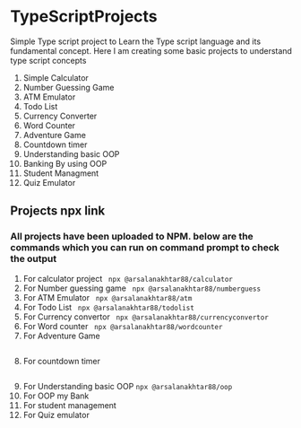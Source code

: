 # TypeScriptProjects
Simple Type script project to Learn the Type script language and its fundamental concept.
Here I am creating some basic projects to understand type script concepts
1. Simple Calculator 
2. Number Guessing Game
3. ATM Emulator
4. Todo List
5. Currency Converter
6. Word Counter
7. Adventure Game
8. Countdown timer
9. Understanding basic OOP
10. Banking By using OOP
11. Student Managment
12. Quiz Emulator

## Projects npx link
### All projects have been uploaded to NPM. below are the commands which you can run on command prompt to check the output
1. For calculator project
     ``` npx @arsalanakhtar88/calculator```
2. For Number guessing game
     ``` npx @arsalanakhtar88/numberguess```
3. For ATM Emulator
     ``` npx @arsalanakhtar88/atm```
4. For Todo List
     ``` npx @arsalanakhtar88/todolist```
5. For Currency convertor
     ``` npx @arsalanakhtar88/currencyconvertor```
6. For Word counter
     ``` npx @arsalanakhtar88/wordcounter```
7. For Adventure Game
     ``` npx @arsalanakhtar88/adventuregame
8. For countdown timer
     ``` npx @arsalanakhtar88/countdowntimer
9. For Understanding basic OOP
     ```npx @arsalanakhtar88/oop ```
10. For OOP my Bank
     ``` ```
11. For student management
     ``` ```
12. For Quiz emulator
    ```@arsalanakhtar88/quiz       
   
